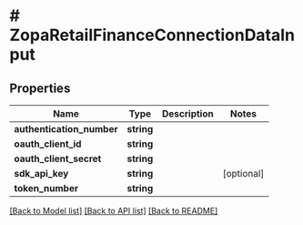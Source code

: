 # # ZopaRetailFinanceConnectionDataInput

## Properties

Name | Type | Description | Notes
------------ | ------------- | ------------- | -------------
**authentication_number** | **string** |  |
**oauth_client_id** | **string** |  |
**oauth_client_secret** | **string** |  |
**sdk_api_key** | **string** |  | [optional]
**token_number** | **string** |  |

[[Back to Model list]](../../README.md#models) [[Back to API list]](../../README.md#endpoints) [[Back to README]](../../README.md)
